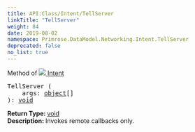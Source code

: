```yaml
---
title: API:Class/Intent/TellServer
linkTitle: "TellServer"
weight: 84
date: 2019-08-02
namespace: Primrose.DataModel.Networking.Intent.TellServer
deprecated: false
no_list: true
---
```

Method of <a href="/docs/api-reference/Class/Intent"><img src="/icons/silk/remote_event.png"/>&nbsp;Intent</a>
<pre class="method-declaration">
TellServer (
    args: <span><a class="type" href="/docs/api-reference/System/object">object</a>[]</span>
): <a class="type" href="/docs/api-reference/System/void">void</a></pre>
<b>Return Type: </b>
<a class="type" href="/docs/api-reference/System/void">void</a>
<br/>
<b>Description: </b>
Invokes remote callbacks only.

